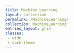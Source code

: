 ```yaml
---
title: Machine Learning
layout: collection
permalink: /MachineLearning/
collection: MachineLearning
entries_layout: grid
classes:
 - wide
 - dark-theme
---
```

